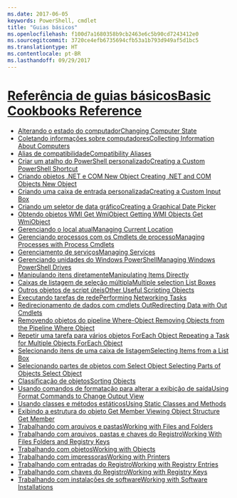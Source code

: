 ```yaml
---
ms.date: 2017-06-05
keywords: PowerShell, cmdlet
title: "Guias básicos"
ms.openlocfilehash: f100d7a1680358b9cb2463e6c5b90cd7243412e0
ms.sourcegitcommit: 3720ce4efb6735694cfb53a1b793d949af5d1bc5
ms.translationtype: HT
ms.contentlocale: pt-BR
ms.lasthandoff: 09/29/2017
---
```

# <a name="basic-cookbooks-referencecookbooksbasic-cookbooks-referencemd"></a>[<span data-ttu-id="ebe60-103">Referência de guias básicos</span><span class="sxs-lookup"><span data-stu-id="ebe60-103">Basic Cookbooks Reference</span></span>](cookbooks/basic-cookbooks-reference.md)

- [<span data-ttu-id="ebe60-104">Alterando o estado do computador</span><span class="sxs-lookup"><span data-stu-id="ebe60-104">Changing Computer State</span></span>](cookbooks/Changing-Computer-State.md)
- [<span data-ttu-id="ebe60-105">Coletando informações sobre computadores</span><span class="sxs-lookup"><span data-stu-id="ebe60-105">Collecting Information About Computers</span></span>](cookbooks/Collecting-Information-About-Computers.md)
- [<span data-ttu-id="ebe60-106">Alias de compatibilidade</span><span class="sxs-lookup"><span data-stu-id="ebe60-106">Compatibility Aliases</span></span>](cookbooks/Appendix-1---Compatibility-Aliases.md)
- [<span data-ttu-id="ebe60-107">Criar um atalho do PowerShell personalizado</span><span class="sxs-lookup"><span data-stu-id="ebe60-107">Creating a Custom PowerShell Shortcut</span></span>](cookbooks/Appendix-2---Creating-a-Custom-PowerShell-Shortcut.md)
- [<span data-ttu-id="ebe60-108">Criando objetos .NET e COM New Object </span><span class="sxs-lookup"><span data-stu-id="ebe60-108">Creating .NET and COM Objects  New Object </span></span>](cookbooks/Creating-.NET-and-COM-Objects--New-Object-.md)
- [<span data-ttu-id="ebe60-109">Criando uma caixa de entrada personalizada</span><span class="sxs-lookup"><span data-stu-id="ebe60-109">Creating a Custom Input Box</span></span>](cookbooks/Creating-a-Custom-Input-Box.md)
- [<span data-ttu-id="ebe60-110">Criando um seletor de data gráfico</span><span class="sxs-lookup"><span data-stu-id="ebe60-110">Creating a Graphical Date Picker</span></span>](cookbooks/Creating-a-Graphical-Date-Picker.md)
- [<span data-ttu-id="ebe60-111">Obtendo objetos WMI Get WmiObject </span><span class="sxs-lookup"><span data-stu-id="ebe60-111">Getting WMI Objects  Get WmiObject </span></span>](cookbooks/Getting-WMI-Objects--Get-WmiObject-.md)
- [<span data-ttu-id="ebe60-112">Gerenciando o local atual</span><span class="sxs-lookup"><span data-stu-id="ebe60-112">Managing Current Location</span></span>](cookbooks/Managing-Current-Location.md)
- [<span data-ttu-id="ebe60-113">Gerenciando processos com os Cmdlets de processo</span><span class="sxs-lookup"><span data-stu-id="ebe60-113">Managing Processes with Process Cmdlets</span></span>](cookbooks/Managing-Processes-with-Process-Cmdlets.md)
- [<span data-ttu-id="ebe60-114">Gerenciamento de serviços</span><span class="sxs-lookup"><span data-stu-id="ebe60-114">Managing Services</span></span>](cookbooks/Managing-Services.md)
- [<span data-ttu-id="ebe60-115">Gerenciando unidades do Windows PowerShell</span><span class="sxs-lookup"><span data-stu-id="ebe60-115">Managing Windows PowerShell Drives</span></span>](cookbooks/Managing-Windows-PowerShell-Drives.md)
- [<span data-ttu-id="ebe60-116">Manipulando itens diretamente</span><span class="sxs-lookup"><span data-stu-id="ebe60-116">Manipulating Items Directly</span></span>](cookbooks/Manipulating-Items-Directly.md)
- [<span data-ttu-id="ebe60-117">Caixas de listagem de seleção múltipla</span><span class="sxs-lookup"><span data-stu-id="ebe60-117">Multiple selection List Boxes</span></span>](cookbooks/Multiple-selection-List-Boxes.md)
- [<span data-ttu-id="ebe60-118">Outros objetos de script úteis</span><span class="sxs-lookup"><span data-stu-id="ebe60-118">Other Useful Scripting Objects</span></span>](cookbooks/Other-Useful-Scripting-Objects.md)
- [<span data-ttu-id="ebe60-119">Executando tarefas de rede</span><span class="sxs-lookup"><span data-stu-id="ebe60-119">Performing Networking Tasks</span></span>](cookbooks/Performing-Networking-Tasks.md)
- [<span data-ttu-id="ebe60-120">Redirecionamento de dados com cmdlets Out</span><span class="sxs-lookup"><span data-stu-id="ebe60-120">Redirecting Data with Out   Cmdlets</span></span>](cookbooks/Redirecting-Data-with-Out---Cmdlets.md)
- [<span data-ttu-id="ebe60-121">Removendo objetos do pipeline Where-Object </span><span class="sxs-lookup"><span data-stu-id="ebe60-121">Removing Objects from the Pipeline  Where Object </span></span>](cookbooks/Removing-Objects-from-the-Pipeline--Where-Object-.md)
- [<span data-ttu-id="ebe60-122">Repetir uma tarefa para vários objetos ForEach Object </span><span class="sxs-lookup"><span data-stu-id="ebe60-122">Repeating a Task for Multiple Objects  ForEach Object </span></span>](cookbooks/Repeating-a-Task-for-Multiple-Objects--ForEach-Object-.md)
- [<span data-ttu-id="ebe60-123">Selecionando itens de uma caixa de listagem</span><span class="sxs-lookup"><span data-stu-id="ebe60-123">Selecting Items from a List Box</span></span>](cookbooks/Selecting-Items-from-a-List-Box.md)
- [<span data-ttu-id="ebe60-124">Selecionando partes de objetos com Select Object </span><span class="sxs-lookup"><span data-stu-id="ebe60-124">Selecting Parts of Objects  Select Object </span></span>](cookbooks/Selecting-Parts-of-Objects--Select-Object-.md)
- [<span data-ttu-id="ebe60-125">Classificação de objetos</span><span class="sxs-lookup"><span data-stu-id="ebe60-125">Sorting Objects</span></span>](cookbooks/Sorting-Objects.md)
- [<span data-ttu-id="ebe60-126">Usando comandos de formatação para alterar a exibição de saída</span><span class="sxs-lookup"><span data-stu-id="ebe60-126">Using Format Commands to Change Output View</span></span>](cookbooks/Using-Format-Commands-to-Change-Output-View.md)
- [<span data-ttu-id="ebe60-127">Usando classes e métodos estáticos</span><span class="sxs-lookup"><span data-stu-id="ebe60-127">Using Static Classes and Methods</span></span>](cookbooks/Using-Static-Classes-and-Methods.md)
- [<span data-ttu-id="ebe60-128">Exibindo a estrutura do objeto Get Member </span><span class="sxs-lookup"><span data-stu-id="ebe60-128">Viewing Object Structure  Get Member </span></span>](cookbooks/Viewing-Object-Structure--Get-Member-.md)
- [<span data-ttu-id="ebe60-129">Trabalhando com arquivos e pastas</span><span class="sxs-lookup"><span data-stu-id="ebe60-129">Working with Files and Folders</span></span>](cookbooks/Working-with-Files-and-Folders.md)
- [<span data-ttu-id="ebe60-130">Trabalhando com arquivos, pastas e chaves do Registro</span><span class="sxs-lookup"><span data-stu-id="ebe60-130">Working With Files Folders and Registry Keys</span></span>](cookbooks/Working-With-Files-Folders-and-Registry-Keys.md)
- [<span data-ttu-id="ebe60-131">Trabalhando com objetos</span><span class="sxs-lookup"><span data-stu-id="ebe60-131">Working with Objects</span></span>](cookbooks/Working-with-Objects.md)
- [<span data-ttu-id="ebe60-132">Trabalhando com impressoras</span><span class="sxs-lookup"><span data-stu-id="ebe60-132">Working with Printers</span></span>](cookbooks/Working-with-Printers.md)
- [<span data-ttu-id="ebe60-133">Trabalhando com entradas do Registro</span><span class="sxs-lookup"><span data-stu-id="ebe60-133">Working with Registry Entries</span></span>](cookbooks/Working-with-Registry-Entries.md)
- [<span data-ttu-id="ebe60-134">Trabalhando com chaves do Registro</span><span class="sxs-lookup"><span data-stu-id="ebe60-134">Working with Registry Keys</span></span>](cookbooks/Working-with-Registry-Keys.md)
- [<span data-ttu-id="ebe60-135">Trabalhando com instalações de software</span><span class="sxs-lookup"><span data-stu-id="ebe60-135">Working with Software Installations</span></span>](cookbooks/Working-with-Software-Installations.md)

